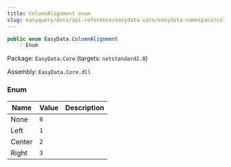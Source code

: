 ```yaml
---
title: ColumnAlignment enum
slug: easyquery/docs/api-reference/easydata-core/easydata-namespace/columnalignment-enum
---
```



```csharp
public enum EasyData.ColumnAlignment
    : Enum

```
Package: `EasyData.Core` (targets: `netstandard2.0`)

Assembly: `EasyData.Core.dll`

### Enum

| Name | Value | Description | 
| --- | --- | --- | 
| None | `0` |  | 
| Left | `1` |  | 
| Center | `2` |  | 
| Right | `3` |  |
